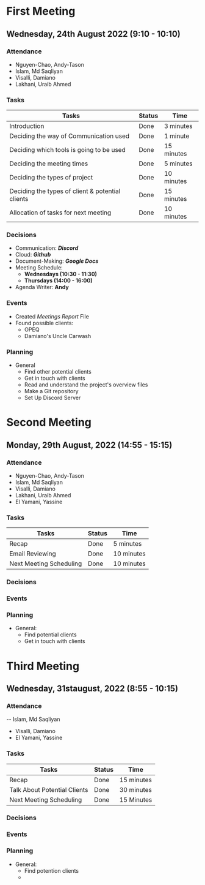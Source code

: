 # **First Meeting**

## Wednesday, 24th August 2022 (9:10 - 10:10)

### **Attendance**

- Nguyen-Chao, Andy-Tason
- Islam, Md Saqliyan
- Visalli, Damiano
- Lakhani, Uraib Ahmed

### **Tasks**

Tasks | Status | Time
--- | --- | ---
Introduction | Done | 3 minutes
Deciding the way of Communication used | Done | 1 minute
Deciding which tools is going to be used | Done | 15 minutes
Deciding the meeting times | Done | 5 minutes
Deciding the types of project | Done | 10 minutes
Deciding the types of client & potential clients | Done | 15 minutes
Allocation of tasks for next meeting | Done | 10 minutes

### **Decisions**

- Communication: ***Discord***
- Cloud: ***Github***
- Document-Making: ***Google Docs***
- Meeting Schedule:
  - **Wednesdays (10:30 - 11:30)**
  - **Thursdays (14:00 - 16:00)**
- Agenda Writer: **Andy**

### **Events**

- Created *Meetings Report* File
- Found possible clients:
  - OPEQ
  - Damiano's Uncle Carwash

### **Planning**

- General
  - Find other potential clients
  - Get in touch with clients
  - Read and understand the project's overview files
  - Make a Git repository
  - Set Up Discord Server

# **Second Meeting**

## Monday, 29th August, 2022 (14:55 - 15:15)

### **Attendance**

- Nguyen-Chao, Andy-Tason
- Islam, Md Saqliyan
- Visalli, Damiano
- Lakhani, Uraib Ahmed
- El Yamani, Yassine

### **Tasks**

Tasks | Status | Time
--- | --- | ---
Recap | Done | 5 minutes
Email Reviewing | Done | 10 minutes
Next Meeting Scheduling | Done | 10 minutes

### **Decisions**

### **Events**

### **Planning**

- General:
  - Find potential clients
  - Get in touch with clients

# **Third Meeting**

## Wednesday, 31staugust, 2022 (8:55 - 10:15)

### **Attendance**

-- Islam, Md Saqliyan
- Visalli, Damiano
- El Yamani, Yassine

### **Tasks**

Tasks | Status | Time
---| --- | ---
Recap | Done | 15 minutes
Talk About Potential Clients | Done | 30 minutes
Next Meeting Scheduling | Done | 15 Minutes

 ### **Decisions**
 
 ### **Events**
 
 ### **Planning**
 - General:
   - Find potention clients
   - 
